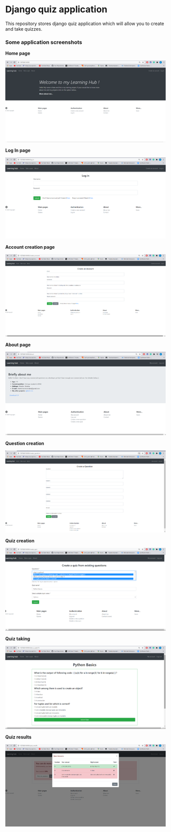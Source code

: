# Django quiz application
This repository stores django quiz application which will allow you to create and take quizzes.

### Some application screenshots

**Home page**

![Home_page](/screenshots/home_page.png?raw=true "Home page view")


**Log In page**

![Log In_page](/screenshots/log_in_page.png?raw=true "Log In view")



**Account creation page**

![Account creation page](/screenshots/create_account_page.png?raw=true "Account creation view")



**About page**

![About_page](/screenshots/about_page.png?raw=true "About page view")




**Question creation**

![Question creation_page](/screenshots/create_question_page.png?raw=true "Question creation page view")



**Quiz creation**

![Quiz creation_page](/screenshots/create_quiz_page.png?raw=true "Quiz creation view")



**Quiz taking**

![Quiz taking_page](/screenshots/take_a_quiz.png?raw=true "Quiz taking view")



**Quiz results**

![Quiz results_page](/screenshots/quiz_results_page.png?raw=true "Quiz results view")
